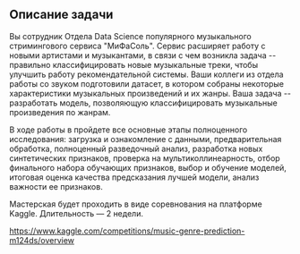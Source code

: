 ## Описание задачи
Вы сотрудник Отдела Data Science популярного музыкального стримингового сервиса "МиФаСоль". 
Сервис расширяет работу с новыми артистами и музыкантами, в связи с чем возникла задача -- правильно классифицировать новые музыкальные треки, чтобы улучшить работу рекомендательной системы. 
Ваши коллеги из отдела работы со звуком подготовили датасет, в котором собраны некоторые характеристики музыкальных произведений и их жанры. 
Ваша задача -- разработать модель, позволяющую классифицировать музыкальные произведения по жанрам.

В ходе работы в пройдете все основные этапы полноценного исследования:
загрузка и ознакомление с данными,
предварительная обработка,
полноценный разведочный анализ,
разработка новых синтетических признаков,
проверка на мультиколлинеарность,
отбор финального набора обучающих признаков,
выбор и обучение моделей,
итоговая оценка качества предсказания лучшей модели,
анализ важности ее признаков.

Мастерская будет проходить в виде соревнования на платформе Kaggle. Длительность — 2 недели.

https://www.kaggle.com/competitions/music-genre-prediction-m124ds/overview
